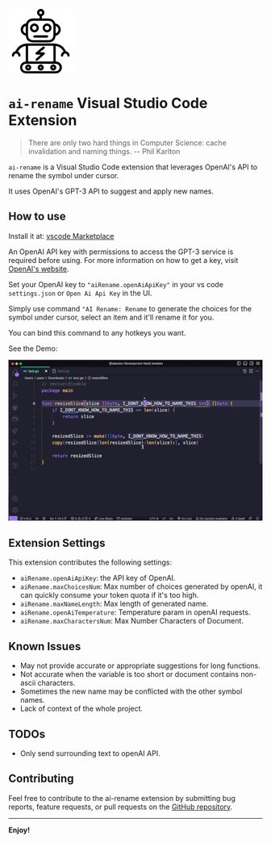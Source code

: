 ![icon](./imgs/icon.png)

# `ai-rename` Visual Studio Code Extension

> There are only two hard things in Computer Science: cache invalidation and naming things.
> -- Phil Karlton

`ai-rename` is a Visual Studio Code extension that leverages OpenAI's API to rename the symbol under cursor.

It uses OpenAI's GPT-3 API to suggest and apply new names.

## How to use

Install it at: [vscode Marketplace](https://marketplace.visualstudio.com/items?itemName=paco0x.ai-rename)

An OpenAI API key with permissions to access the GPT-3 service is required before using. For more information on how to get a key, visit [OpenAI's website](https://openai.com/api/).

Set your OpenAI key to `"aiRename.openAiApiKey"` in your vs code `settings.json` or `Open Ai Api Key` in the UI.

Simply use command `"AI Rename: Rename` to generate the choices for the symbol under cursor, select an item and it'll rename it for you.

You can bind this command to any hotkeys you want.

See the Demo:

![demo](./imgs/demo.gif)

## Extension Settings

This extension contributes the following settings:

-   `aiRename.openAiApiKey`: the API key of OpenAI.
-   `aiRename.maxChoicesNum`: Max number of choices generated by openAI, it can quickly consume your token quota if it's too high.
-   `aiRename.maxNameLength`: Max length of generated name.
-   `aiRename.openAiTemperature`: Temperature param in openAI requests.
-   `aiRename.maxCharactersNum`: Max Number Characters of Document.

## Known Issues

-   May not provide accurate or appropriate suggestions for long functions.
-   Not accurate when the variable is too short or document contains non-ascii characters.
-   Sometimes the new name may be conflicted with the other symbol names.
-   Lack of context of the whole project.

## TODOs

-   Only send surrounding text to openAI API.

## Contributing

Feel free to contribute to the ai-rename extension by submitting bug reports, feature requests, or pull requests on the [GitHub repository](https://github.com/paco0x/vscode-ai-rename.gi).

---

**Enjoy!**
